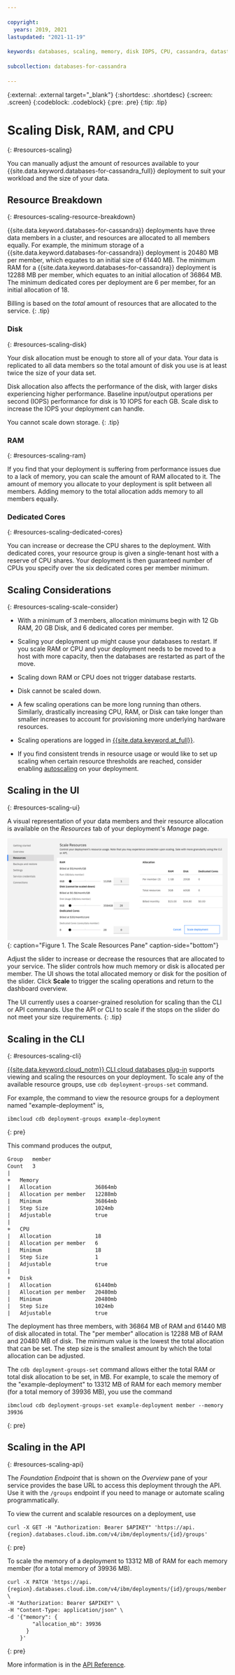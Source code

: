 ```yaml
---

copyright:
  years: 2019, 2021
lastupdated: "2021-11-19"

keywords: databases, scaling, memory, disk IOPS, CPU, cassandra, datastax, dse

subcollection: databases-for-cassandra

---
```


{:external: .external target="_blank"}
{:shortdesc: .shortdesc}
{:screen: .screen}
{:codeblock: .codeblock}
{:pre: .pre}
{:tip: .tip}

# Scaling Disk, RAM, and CPU
{: #resources-scaling}

You can manually adjust the amount of resources available to your {{site.data.keyword.databases-for-cassandra_full}} deployment to suit your workload and the size of your data.

## Resource Breakdown
{: #resources-scaling-resource-breakdown}

{{site.data.keyword.databases-for-cassandra}} deployments have three data members in a cluster, and resources are allocated to all members equally. For example, the minimum storage of a {{site.data.keyword.databases-for-cassandra}} deployment is 20480 MB per member, which equates to an initial size of 61440 MB. The minimum RAM for a {{site.data.keyword.databases-for-cassandra}} deployment is 12288 MB per member, which equates to an initial allocation of 36864 MB. The minimum dedicated cores per deployment are 6 per member, for an initial allocation of 18. 

Billing is based on the _total_ amount of resources that are allocated to the service.
{: .tip}

### Disk
{: #resources-scaling-disk}

Your disk allocation must be enough to store all of your data. Your data is replicated to all data members so the total amount of disk you use is at least twice the size of your data set. 

Disk allocation also affects the performance of the disk, with larger disks experiencing higher performance. Baseline input/output operations per second (IOPS) performance for disk is 10 IOPS for each GB. Scale disk to increase the IOPS your deployment can handle.

You cannot scale down storage.
{: .tip} 

### RAM
{: #resources-scaling-ram}

If you find that your deployment is suffering from performance issues due to a lack of memory, you can scale the amount of RAM allocated to it. The amount of memory you allocate to your deployment is split between all members. Adding memory to the total allocation adds memory to all members equally.

### Dedicated Cores
{: #resources-scaling-dedicated-cores}

You can increase or decrease the CPU shares to the deployment. With dedicated cores, your resource group is given a single-tenant host with a reserve of CPU shares. Your deployment is then guaranteed number of CPUs you specify over the six dedicated cores per member minimum.

## Scaling Considerations
{: #resources-scaling-scale-consider}

- With a minimum of 3 members, allocation minimums begin with 12 Gb RAM, 20 GB Disk, and 6 dedicated cores per member. 
   
- Scaling your deployment up might cause your databases to restart. If you scale RAM or CPU and your deployment needs to be moved to a host with more capacity, then the databases are restarted as part of the move.

- Scaling down RAM or CPU does not trigger database restarts.

- Disk cannot be scaled down.

- A few scaling operations can be more long running than others.  Similarly, drastically increasing CPU, RAM, or Disk can take longer than smaller increases to account for provisioning more underlying hardware resources.

- Scaling operations are logged in [{{site.data.keyword.at_full}}](/docs/databases-for-cassandra?topic=cloud-databases-activity-tracker).

- If you find consistent trends in resource usage or would like to set up scaling when certain resource thresholds are reached, consider enabling [autoscaling](/docs/databases-for-cassandra?topic=databases-for-cassandra-autoscaling) on your deployment.

## Scaling in the UI
{: #resources-scaling-ui}

A visual representation of your data members and their resource allocation is available on the _Resources_ tab of your deployment's _Manage_ page. 

![The Scale Resources Pane in _Resources_](images/scaling-update.png){: caption="Figure 1. The Scale Resources Pane" caption-side="bottom"}

Adjust the slider to increase or decrease the resources that are allocated to your service. The slider controls how much memory or disk is allocated per member. The UI shows the total allocated memory or disk for the position of the slider. Click **Scale** to trigger the scaling operations and return to the dashboard overview. 

The UI currently uses a coarser-grained resolution for scaling than the CLI or API commands. Use the API or CLI to scale if the stops on the slider do not meet your size requirements.
{: .tip}

## Scaling in the CLI 
{: #resources-scaling-cli}

[{{site.data.keyword.cloud_notm}} CLI cloud databases plug-in](/docs/databases-cli-plugin?topic=databases-cli-plugin-cdb-reference) supports viewing and scaling the resources on your deployment. To scale any of the available resource groups, use `cdb deployment-groups-set` command. 

For example, the command to view the resource groups for a deployment named "example-deployment" is, 
```shell
ibmcloud cdb deployment-groups example-deployment
```
{: pre}

This command produces the output,
```shell
Group   member
Count   3
|
+   Memory
|   Allocation              36864mb
|   Allocation per member   12288mb
|   Minimum                 36864mb
|   Step Size               1024mb
|   Adjustable              true
|
+   CPU
|   Allocation              18
|   Allocation per member   6
|   Minimum                 18
|   Step Size               1
|   Adjustable              true
|
+   Disk
|   Allocation              61440mb
|   Allocation per member   20480mb
|   Minimum                 20480mb
|   Step Size               1024mb
|   Adjustable              true
```

The deployment has three members, with 36864 MB of RAM and 61440 MB of disk allocated in total. The "per member" allocation is 12288 MB of RAM and 20480 MB of disk. The minimum value is the lowest the total allocation that can be set. The step size is the smallest amount by which the total allocation can be adjusted.

The `cdb deployment-groups-set` command allows either the total RAM or total disk allocation to be set, in MB. For example, to scale the memory of the "example-deployment" to 13312 MB of RAM for each memory member (for a total memory of 39936 MB), you use the command 
```shell
ibmcloud cdb deployment-groups-set example-deployment member --memory 39936
```
{: pre}

## Scaling in the API
{: #resources-scaling-api}

The _Foundation Endpoint_ that is shown on the _Overview_ pane of your service provides the base URL to access this deployment through the API. Use it with the `/groups` endpoint if you need to manage or automate scaling programmatically. 

To view the current and scalable resources on a deployment, use
```curl
curl -X GET -H "Authorization: Bearer $APIKEY" 'https://api.{region}.databases.cloud.ibm.com/v4/ibm/deployments/{id}/groups'
```
{: pre}

To scale the memory of a deployment to 13312 MB of RAM for each memory member (for a total memory of 39936 MB).
```curl
curl -X PATCH 'https://api.{region}.databases.cloud.ibm.com/v4/ibm/deployments/{id}/groups/member' \
-H "Authorization: Bearer $APIKEY" \
-H "Content-Type: application/json" \
-d '{"memory": {
        "allocation_mb": 39936
      }
    }'
```
{: pre}

More information is in the [API Reference](https://{DomainName}/apidocs/cloud-databases-api#get-currently-available-scaling-groups-from-a-depl).

 
